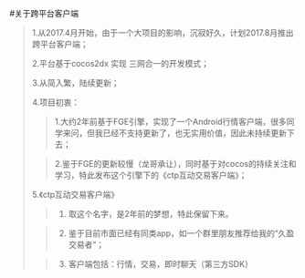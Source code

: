#关于跨平台客户端

>1.从2017.4月开始，由于一个大项目的影响，沉寂好久，计划2017.8月推出跨平台客户端；
>
>2.平台基于cocos2dx 实现 三网合一的开发模式；
>
>3.从简入繁，陆续更新；
>
>4.项目初衷：
>>1.大约2年前基于FGE引擎，实现了一个Android行情客户端，很多同学来问，但我已经不支持更新了，也无实用价值，因此未持续更新下去；
>
>>2.鉴于FGE的更新较慢（龙哥承让），同时基于对cocos的持续关注和学习，特此发布这个引擎下的《ctp互动交易客户端》；
>
>5.《ctp互动交易客户端》
>> 1. 取这个名字，是2年前的梦想，特此保留下来。
>
>> 2. 鉴于目前市面已经有同类app，如一个群里朋友推荐给我的“久盈交易者”；
>
>> 3. 客户端包括：行情，交易，即时聊天（第三方SDK）
>
